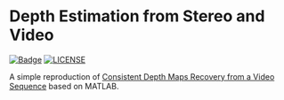 # Depth Estimation from Stereo and Video

[![Badge](https://img.shields.io/badge/link-996.icu-%23FF4D5B.svg?style=flat-square)](https://996.icu/#/en_US)
[![LICENSE](https://img.shields.io/badge/license-Anti%20996-blue.svg?style=flat-square)](https://github.com/996icu/996.ICU/blob/master/LICENSE)

A simple reproduction of [Consistent Depth Maps Recovery from a Video Sequence](http://www.cad.zju.edu.cn/home/bao/pub/Consistent_Depth_Maps_Recovery_from_a_Video_Sequence.pdf) based on MATLAB.
